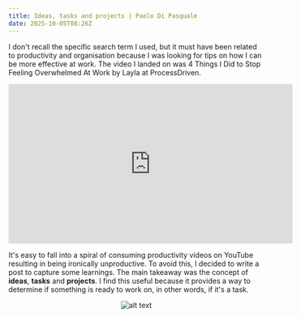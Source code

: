 ```yaml
---
title: Ideas, tasks and projects | Paolo Di Pasquale
date: 2025-10-05T08:26Z
---
```


I don't recall the specific search term I used, but it must have been related to productivity and organisation because I was looking for tips on how I can be more effective at work. The video I landed on was 4 Things I Did to Stop Feeling Overwhelmed At Work by Layla at ProcessDriven.

<div class="video-embed">
  <iframe width="560" height="315" src="https://www.youtube.com/embed/ctyYTjpYG_M?si=N5DU1bweduMNr4Do" title="YouTube video player" frameborder="0" allow="accelerometer; autoplay; clipboard-write; encrypted-media; gyroscope; picture-in-picture; web-share" referrerpolicy="strict-origin-when-cross-origin" allowfullscreen></iframe>
</div>

It's easy to fall into a spiral of consuming productivity videos on YouTube resulting in being ironically unproductive. To avoid this, I decided to write a post to capture some learnings. The main takeaway was the concept of **ideas**, **tasks** and **projects**. I find this useful because it provides a way to determine if something is ready to work on, in other words, if it's a task.

<div style="text-align: center;">

![alt text](/images/ideas-tasks-projects-diagram.png "Title")

</div>
<!-- <div class="table-container">

|  |  |  |  |  |
|--------|--------|--------|--------|--------|
| 1 Observable Outcome | 1 Owner | 1 Deadline | 1 Session | ✅ **Task** |
| 1 Observable Outcome | 1 Owner | 1 Deadline | 1 ~~Session~~ | 🏗️ **Project** |
| 1 Observable Outcome | 1 ~~Owner~~ | 1 ~~Deadline~~ | 1 ~~Session~~ | 💡 **Idea** |  

</div> -->